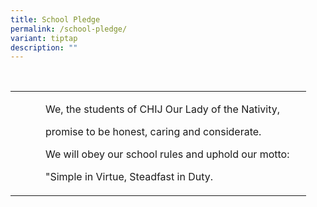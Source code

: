 ```yaml
---
title: School Pledge
permalink: /school-pledge/
variant: tiptap
description: ""
---
```

<p>&nbsp;&nbsp;&nbsp;&nbsp;&nbsp;&nbsp;</p>
<table style="minWidth: 100px">
<colgroup>
<col>
<col>
<col>
<col>
</colgroup>
<tbody>
<tr>
<td rowspan="3" colspan="1">
<p></p>
</td>
<td rowspan="3" colspan="1">
<p></p>
</td>
<td rowspan="3" colspan="1">
<p></p>
</td>
<td rowspan="3" colspan="1">
<p>We, the students of CHIJ Our Lady of the Nativity,&nbsp;&nbsp;&nbsp;&nbsp;&nbsp;&nbsp;&nbsp;&nbsp;</p>
<p>promise to be honest, caring and considerate.&nbsp;&nbsp;&nbsp;&nbsp;</p>
<p>We will obey our school rules and uphold our motto:</p>
<p>"Simple in Virtue, Steadfast in Duty.</p>
</td>
</tr>
<tr></tr>
<tr></tr>
</tbody>
</table>
<p></p>
<p></p>
<p></p>